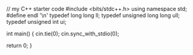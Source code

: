 // my C++ starter code
#include <bits/stdc++.h>
using namespace std;
#define endl '\n'
typedef long long ll;
typedef unsigned long long ull;
typedef unsigned int ui;

int main() {
  cin.tie(0);
  cin.sync_with_stdio(0);

  return 0;
}

